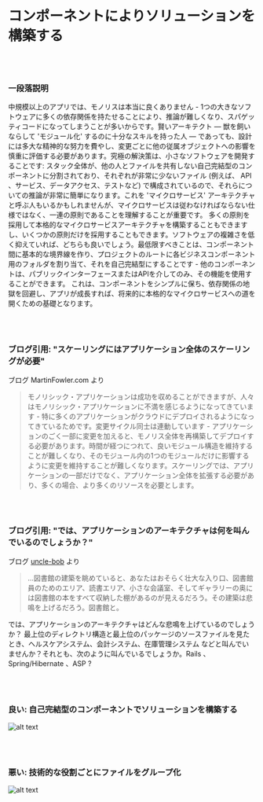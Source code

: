 # コンポーネントによりソリューションを構築する

<br/><br/>

### 一段落説明

中規模以上のアプリでは、モノリスは本当に良くありません - 1つの大きなソフトウェアに多くの依存関係を持たせることにより、推論が難しくなり、スパゲッティコードになってしまうことが多いからです。賢いアーキテクト — 獣を飼いならして 'モジュール化' するのに十分なスキルを持った人 — であっても、設計には多大な精神的な努力を費やし、変更ごとに他の従属オブジェクトへの影響を慎重に評価する必要があります。究極の解決策は、小さなソフトウェアを開発することです: スタック全体が、他の人とファイルを共有しない自己完結型のコンポーネントに分割されており、それぞれが非常に少ないファイル (例えば、 API 、サービス、データアクセス、テストなど) で構成されているので、それらについての推論が非常に簡単になります。これを 'マイクロサービス' アーキテクチャと呼ぶ人もいるかもしれませんが、マイクロサービスは従わなければならない仕様ではなく、一連の原則であることを理解することが重要です。 多くの原則を採用して本格的なマイクロサービスアーキテクチャを構築することもできますし、いくつかの原則だけを採用することもできます。ソフトウェアの複雑さを低く抑えていれば、どちらも良いでしょう。最低限すべきことは、コンポーネント間に基本的な境界線を作り、プロジェクトのルートに各ビジネスコンポーネント用のフォルダを割り当て、それを自己完結型にすることです - 他のコンポーネントは、パブリックインターフェースまたはAPIを介してのみ、その機能を使用することができます。 これは、コンポーネントをシンプルに保ち、依存関係の地獄を回避し、アプリが成長すれば、将来的に本格的なマイクロサービスへの道を開くための基礎となります。

<br/><br/>

### ブログ引用: "スケーリングにはアプリケーション全体のスケーリングが必要"

 ブログ MartinFowler.com より

> モノリシック・アプリケーションは成功を収めることができますが、人々はモノリシック・アプリケーションに不満を感じるようになってきています - 特に多くのアプリケーションがクラウドにデプロイされるようになってきているためです。変更サイクル同士は連動しています - アプリケーションのごく一部に変更を加えると、モノリス全体を再構築してデプロイする必要があります。時間が経つにつれて、良いモジュール構造を維持することが難しくなり、そのモジュール内の1つのモジュールだけに影響するように変更を維持することが難しくなります。スケーリングでは、アプリケーションの一部だけでなく、アプリケーション全体を拡張する必要があり、多くの場合、より多くのリソースを必要とします。

<br/><br/>

### ブログ引用: "では、アプリケーションのアーキテクチャは何を叫んでいるのでしょうか？"

 ブログ [uncle-bob](https://8thlight.com/blog/uncle-bob/2011/09/30/Screaming-Architecture.html)  より

> ...図書館の建築を眺めていると、あなたはおそらく壮大な入り口、図書館員のためのエリア、読書エリア、小さな会議室、そしてギャラリーの奥には図書館の本をすべて収納した棚があるのが見えるだろう。その建築は悲鳴を上げるだろう。図書館と。<br/>

では、アプリケーションのアーキテクチャはどんな悲鳴を上げているのでしょうか？ 最上位のディレクトリ構造と最上位のパッケージのソースファイルを見たとき、ヘルスケアシステム、会計システム、在庫管理システム などと叫んでいませんか？それとも、次のように叫んでいるでしょうか。Rails 、Spring/Hibernate 、ASP ?

<br/><br/>

### 良い: 自己完結型のコンポーネントでソリューションを構築する

![alt text](https://github.com/goldbergyoni/nodebestpractices/blob/master/assets/images/structurebycomponents.PNG "コンポーネントによるソリューションの構築")

<br/><br/>

### 悪い: 技術的な役割ごとにファイルをグループ化

![alt text](https://github.com/goldbergyoni/nodebestpractices/blob/master/assets/images/structurebyroles.PNG "技術的な役割によるソリューションの構築")
